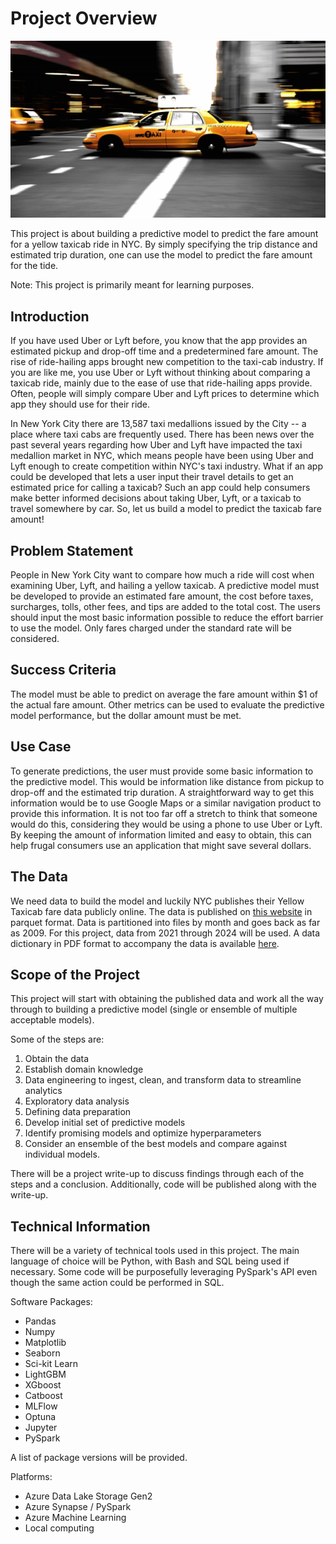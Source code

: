 # Project Overview

![image](./docs/supporting_materials/taxi_cab.jpg)

This project is about building a predictive model to predict the fare amount for a yellow taxicab ride in NYC.
By simply specifying the trip distance and estimated trip duration, one can use the model to predict the fare amount for the tide.

Note: This project is primarily meant for learning purposes.

## Introduction
If you have used Uber or Lyft before, you know that the app provides an estimated pickup and drop-off time and a predetermined fare amount. 
The rise of ride-hailing apps brought new competition to the taxi-cab industry.
If you are like me, you use Uber or Lyft without thinking about comparing a taxicab ride, mainly due to the ease of use that ride-hailing apps provide.
Often, people will simply compare Uber and Lyft prices to determine which app they should use for their ride.

In New York City there are 13,587 taxi medallions issued by the City -- a place where taxi cabs are frequently used.
There has been news over the past several years regarding how Uber and Lyft have impacted the taxi medallion market in NYC, which means people have been using Uber and Lyft enough to create competition within NYC's taxi industry.
What if an app could be developed that lets a user input their travel details to get an estimated price for calling a taxicab?
Such an app could help consumers make better informed decisions about taking Uber, Lyft, or a taxicab to travel somewhere by car.
So, let us build a model to predict the taxicab fare amount!

## Problem Statement
People in New York City want to compare how much a ride will cost when examining Uber, Lyft, and hailing a yellow taxicab. A predictive model must be developed to provide an estimated fare amount, the cost before taxes, surcharges, tolls, other fees, and tips are added to the total cost. The users should input the most basic information possible to reduce the effort barrier to use the model. Only fares charged under the standard rate will be considered.

## Success Criteria
The model must be able to predict on average the fare amount within $1 of the actual fare amount.
Other metrics can be used to evaluate the predictive model performance, but the dollar amount must be met.

## Use Case
To generate predictions, the user must provide some basic information to the predictive model.
This would be information like distance from pickup to drop-off and the estimated trip duration.
A straightforward way to get this information would be to use Google Maps or a similar navigation product to provide this information.
It is not too far off a stretch to think that someone would do this, considering they would be using a phone to use Uber or Lyft.
By keeping the amount of information limited and easy to obtain, this can help frugal consumers use an application that might save several dollars.

## The Data
We need data to build the model and luckily NYC publishes their Yellow Taxicab fare data publicly online.
The data is published on [this website](https://www.nyc.gov/site/tlc/about/tlc-trip-record-data.page) in parquet format.
Data is partitioned into files by month and goes back as far as 2009.
For this project, data from 2021 through 2024 will be used.
A data dictionary in PDF format to accompany the data is available [here](https://www.nyc.gov/assets/tlc/downloads/pdf/data_dictionary_trip_records_yellow.pdf).

## Scope of the Project
This project will start with obtaining the published data and work all the way through to building a predictive model (single or ensemble of multiple acceptable models).

Some of the steps are:
1. Obtain the data
2. Establish domain knowledge
3. Data engineering to ingest, clean, and transform data to streamline analytics
4. Exploratory data analysis
5. Defining data preparation
6. Develop initial set of predictive models
7. Identify promising models and optimize hyperparameters
8. Consider an ensemble of the best models and compare against individual models.

There will be a project write-up to discuss findings through each of the steps and a conclusion.
Additionally, code will be published along with the write-up.

## Technical Information
There will be a variety of technical tools used in this project.
The main language of choice will be Python, with Bash and SQL being used if necessary.
Some code will be purposefully leveraging PySpark's API even though the same action could be performed in SQL.

Software Packages:
* Pandas
* Numpy
* Matplotlib
* Seaborn
* Sci-kit Learn
* LightGBM
* XGboost
* Catboost
* MLFlow
* Optuna
* Jupyter
* PySpark

A list of package versions will be provided.

Platforms:
* Azure Data Lake Storage Gen2
* Azure Synapse / PySpark
* Azure Machine Learning
* Local computing

